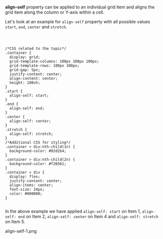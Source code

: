 **align-self** property can be applied to an individual grid item and aligns the
grid item along the column or Y-axis within a cell.

Let's look at an example for `align-self` property with all possible values
`start`, `end`, `center` and `stretch`.

<codeblock language="css" type="lesson">
<code>
<panel language="html" hidden=true>
<div class="container">
  <div class="start">1</div>
  <div class="end">2</div>
  <div>3</div>
  <div class="center">4</div>
  <div class="stretch">5</div>
  <div>6</div>
</div>
</panel>
<panel language="css">
/*CSS related to the topic*/
.container {
  display: grid;
  grid-template-columns: 100px 100px 100px;
  grid-template-rows: 100px 100px;
  grid-gap: 5px;
  justify-content: center;
  align-content: center;
  height: 100vh;
}
.start {
  align-self: start;
}
.end {
  align-self: end;
}
.center {
  align-self: center;
}
.stretch {
  align-self: stretch;
}
/*Additional CSS for styling*/
.container > div:nth-child(1n) {
  background-color: #92d2b4;
}
.container > div:nth-child(2n) {
  background-color: #f26561;
}
.container > div {
  display: flex;
  justify-content: center;
  align-items: center;
  font-size: 24px;
  color: #000000;
}
</panel>
</code>
</codeblock>

In the above example we have applied `align-self: start` on Item 1,
`align-self: end` on Item 2, `align-self: center` on Item 4 and
`align-self: stretch` on Item 5.

<image>align-self-1.png</image>
